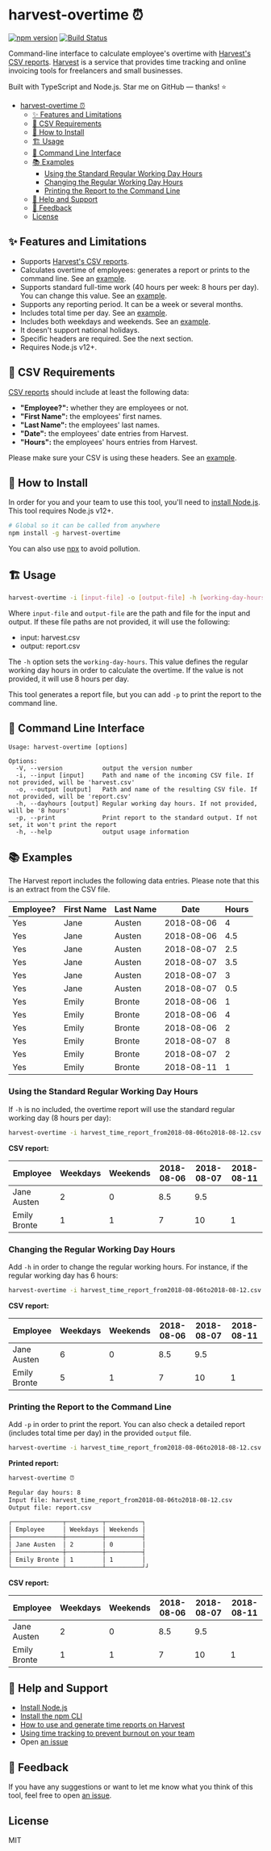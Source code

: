 # harvest-overtime ⏰

[![npm version](https://badge.fury.io/js/harvest-overtime.svg)](https://badge.fury.io/js/harvest-overtime)
[![Build Status](https://github.com/flandrade/harvest-overtime/workflows/harvest-overtime/badge.svg)](https://github.com/flandrade/harvest-overtime/actions)

Command-line interface to calculate employee's overtime with [Harvest's CSV reports](https://www.getharvest.com/features/projects). [Harvest](https://www.getharvest.com/)
is a service that provides time tracking and online invoicing tools for freelancers and small businesses.

Built with TypeScript and Node.js. Star me on GitHub — thanks! ⭐

- [harvest-overtime ⏰](#harvest-overtime-)
  - [✨ Features and Limitations](#-features-and-limitations)
  - [📌 CSV Requirements](#-csv-requirements)
  - [🚀 How to Install](#-how-to-install)
  - [🏗 Usage](#-usage)
  - [🔨 Command Line Interface](#-command-line-interface)
  - [📚 Examples](#-examples)
    - [Using the Standard Regular Working Day Hours](#using-the-standard-regular-working-day-hours)
    - [Changing the Regular Working Day Hours](#changing-the-regular-working-day-hours)
    - [Printing the Report to the Command Line](#printing-the-report-to-the-command-line)
  - [🙋 Help and Support](#-help-and-support)
  - [📣 Feedback](#-feedback)
  - [License](#license)

## ✨ Features and Limitations

- Supports [Harvest's CSV reports](https://help.getharvest.com/harvest/reports/managing-harvest-reports/time-report/).
- Calculates overtime of employees: generates a report or prints to the command line. See an
  [example](#printing-the-report-to-the-command-line).
- Supports standard full-time work (40 hours per week: 8 hours per day). You can change this value.
  See an [example](#changing-the-regular-working-day-hours).
- Supports any reporting period. It can be a week or several months.
- Includes total time per day. See an [example](#-examples).
- Includes both weekdays and weekends. See an [example](#-examples).
- It doesn't support national holidays.
- Specific headers are required. See the next section.
- Requires Node.js v12+.

## 📌 CSV Requirements

[CSV reports](https://help.getharvest.com/harvest/reports/managing-harvest-reports/time-report/)
should include at least the following data:

- **"Employee?":** whether they are employees or not.
- **"First Name":** the employees' first names.
- **"Last Name":** the employees' last names.
- **"Date":** the employees' date entries from Harvest.
- **"Hours":** the employees' hours entries from Harvest.

Please make sure your CSV is using these headers. See an [example](https://raw.githubusercontent.com/flandrade/harvest-overtime/master/harvest-example.csv).

## 🚀 How to Install

In order for you and your team to use this tool, you'll need to [install Node.js](https://nodejs.org/en/download/). This tool requires Node.js v12+.

```bash
# Global so it can be called from anywhere
npm install -g harvest-overtime
```

You can also use [npx](https://blog.npmjs.org/post/162869356040/introducing-npx-an-npm-package-runner)
to avoid pollution.

## 🏗 Usage

```bash
harvest-overtime -i [input-file] -o [output-file] -h [working-day-hours] -p
```

Where `input-file` and `output-file` are the path and file for the
input and output. If these file paths are not provided, it will
use the following:

- input: harvest.csv
- output: report.csv

The `-h` option sets the `working-day-hours`. This value defines the
regular working day hours in order to calculate the overtime. If the
value is not provided, it will use 8 hours per day.

This tool generates a report file, but you can add `-p` to print the report
to the command line.

## 🔨 Command Line Interface

```
Usage: harvest-overtime [options]

Options:
  -V, --version           output the version number
  -i, --input [input]     Path and name of the incoming CSV file. If not provided, will be 'harvest.csv'
  -o, --output [output]   Path and name of the resulting CSV file. If not provided, will be 'report.csv'
  -h, --dayhours [output] Regular working day hours. If not provided, will be '8 hours'
  -p, --print             Print report to the standard output. If not set, it won't print the report
  -h, --help              output usage information
```

## 📚 Examples

The Harvest report includes the following data entries. Please note that
this is an extract from the CSV file.

| Employee? | First Name | Last Name | Date       | Hours |
| --------- | ---------- | --------- | ---------- | ----- |
| Yes       | Jane       | Austen    | 2018-08-06 | 4     |
| Yes       | Jane       | Austen    | 2018-08-06 | 4.5   |
| Yes       | Jane       | Austen    | 2018-08-07 | 2.5   |
| Yes       | Jane       | Austen    | 2018-08-07 | 3.5   |
| Yes       | Jane       | Austen    | 2018-08-07 | 3     |
| Yes       | Jane       | Austen    | 2018-08-07 | 0.5   |
| Yes       | Emily      | Bronte    | 2018-08-06 | 1     |
| Yes       | Emily      | Bronte    | 2018-08-06 | 4     |
| Yes       | Emily      | Bronte    | 2018-08-06 | 2     |
| Yes       | Emily      | Bronte    | 2018-08-07 | 8     |
| Yes       | Emily      | Bronte    | 2018-08-07 | 2     |
| Yes       | Emily      | Bronte    | 2018-08-11 | 1     |

### Using the Standard Regular Working Day Hours

If `-h` is no included, the overtime report will use the standard regular working day
(8 hours per day):

```bash
harvest-overtime -i harvest_time_report_from2018-08-06to2018-08-12.csv -o report.csv
```

**CSV report:**

| Employee     | Weekdays | Weekends | 2018-08-06 | 2018-08-07 | 2018-08-11 |
| ------------ | -------- | -------- | ---------- | ---------- | ---------- |
| Jane Austen  | 2        | 0        | 8.5        | 9.5        |            |
| Emily Bronte | 1        | 1        | 7          | 10         | 1          |

### Changing the Regular Working Day Hours

Add `-h` in order to change the regular working hours. For instance, if the regular working
day has 6 hours:

```bash
harvest-overtime -i harvest_time_report_from2018-08-06to2018-08-12.csv -o report.csv -h 6
```

**CSV report:**

| Employee     | Weekdays | Weekends | 2018-08-06 | 2018-08-07 | 2018-08-11 |
| ------------ | -------- | -------- | ---------- | ---------- | ---------- |
| Jane Austen  | 6        | 0        | 8.5        | 9.5        |            |
| Emily Bronte | 5        | 1        | 7          | 10         | 1          |

### Printing the Report to the Command Line

Add `-p` in order to print the report. You can also check a detailed report (includes
total time per day) in the provided `output` file.

```bash
harvest-overtime -i harvest_time_report_from2018-08-06to2018-08-12.csv -o report.csv -p
```

**Printed report:**

```bash
harvest-overtime ⏰

Regular day hours: 8
Input file: harvest_time_report_from2018-08-06to2018-08-12.csv
Output file: report.csv

┌──────────────┬──────────┬──────────┐
│ Employee     │ Weekdays │ Weekends │
├──────────────┼──────────┼──────────┤
│ Jane Austen  │ 2        │ 0        │
├──────────────┼──────────┼──────────┤
│ Emily Bronte │ 1        │ 1        │
└──────────────┴──────────┴──────────┘┘
```

**CSV report:**

| Employee     | Weekdays | Weekends | 2018-08-06 | 2018-08-07 | 2018-08-11 |
| ------------ | -------- | -------- | ---------- | ---------- | ---------- |
| Jane Austen  | 2        | 0        | 8.5        | 9.5        |            |
| Emily Bronte | 1        | 1        | 7          | 10         | 1          |

## 🙋 Help and Support

- [Install Node.js](https://nodejs.org/en/download/)
- [Install the npm CLI](https://npme.npmjs.com/docs/cli/installation.html)
- [How to use and generate time reports on Harvest](https://help.getharvest.com/harvest/reports/managing-harvest-reports/time-report/)
- [Using time tracking to prevent burnout on your team](https://www.getharvest.com/resources/using-time-tracking-to-prevent-burnout-on-your-team)
- Open [an issue](https://github.com/flandrade/harvest-overtime/issues)

## 📣 Feedback

If you have any suggestions or want to let me know what you think of this tool, feel free to open
[an issue](https://github.com/flandrade/harvest-overtime/issues).

## License

MIT
